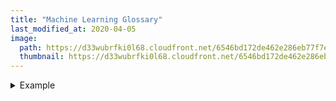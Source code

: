 ```yaml
---
title: "Machine Learning Glossary"
last_modified_at: 2020-04-05
image: 
  path: https://d33wubrfki0l68.cloudfront.net/6546bd172de462e286eb77f7e8b2411445656ef5/37186/img/glossary_avatar.png
  thumbnail: https://d33wubrfki0l68.cloudfront.net/6546bd172de462e286eb77f7e8b2411445656ef5/37186/img/glossary_avatar.png
---
```

<details>
<summary>Example</summary>
This is a dropdown with text!
</details>
